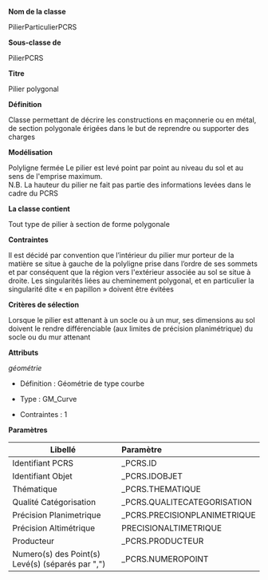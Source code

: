 **Nom de la classe**

PilierParticulierPCRS

**Sous-classe de**

PilierPCRS

**Titre**

Pilier polygonal

**Définition**

Classe permettant de décrire les constructions en maçonnerie ou en métal, de section polygonale érigées dans le but de reprendre ou supporter des charges

**Modélisation**

Polyligne fermée Le pilier est levé point par point au niveau du sol et au sens de l'emprise maximum.  
N.B. La hauteur du pilier ne fait pas partie des informations levées dans le cadre du PCRS

**La classe contient**

Tout type de pilier à section de forme polygonale

**Contraintes**

Il est décidé par convention que l’intérieur du pilier mur porteur de la matière se situe à gauche de la polyligne prise dans l’ordre de ses sommets et par conséquent que la région vers l'extérieur associée au sol se situe à droite. Les singularités liées au cheminement polygonal, et en particulier la singularité dite « en papillon » doivent être évitées

**Critères de sélection**

Lorsque le pilier est attenant à un socle ou à un mur, ses dimensions au sol doivent le rendre différenciable (aux limites de précision planimétrique) du socle ou du mur attenant

**Attributs**

*géométrie*

- Définition : Géométrie de type courbe

- Type : GM_Curve

- Contraintes : 1

**Paramètres**

| Libellé | Paramètre |
| ---------|:-------------|
|Identifiant PCRS|_PCRS.ID|
|Identifiant Objet|_PCRS.IDOBJET|
|Thématique|_PCRS.THEMATIQUE|
|Qualité Catégorisation|_PCRS.QUALITECATEGORISATION|
|Précision Planimetrique|_PCRS.PRECISIONPLANIMETRIQUE|
|Précision Altimétrique|PRECISIONALTIMETRIQUE|
|Producteur|_PCRS.PRODUCTEUR|
|Numero(s) des Point(s) Levé(s) (séparés par ",")|_PCRS.NUMEROPOINT|
